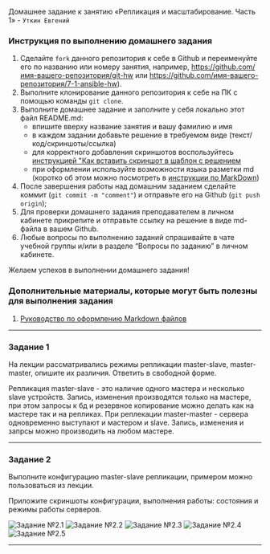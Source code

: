 Домашнее задание к занятию «Репликация и масштабирование. Часть 1» - `Уткин Евгений`


### Инструкция по выполнению домашнего задания

   1. Сделайте `fork` данного репозитория к себе в Github и переименуйте его по названию или номеру занятия, например, https://github.com/имя-вашего-репозитория/git-hw или  https://github.com/имя-вашего-репозитория/7-1-ansible-hw).
   2. Выполните клонирование данного репозитория к себе на ПК с помощью команды `git clone`.
   3. Выполните домашнее задание и заполните у себя локально этот файл README.md:
      - впишите вверху название занятия и вашу фамилию и имя
      - в каждом задании добавьте решение в требуемом виде (текст/код/скриншоты/ссылка)
      - для корректного добавления скриншотов воспользуйтесь [инструкцией "Как вставить скриншот в шаблон с решением](https://github.com/netology-code/sys-pattern-homework/blob/main/screen-instruction.md)
      - при оформлении используйте возможности языка разметки md (коротко об этом можно посмотреть в [инструкции  по MarkDown](https://github.com/netology-code/sys-pattern-homework/blob/main/md-instruction.md))
   4. После завершения работы над домашним заданием сделайте коммит (`git commit -m "comment"`) и отправьте его на Github (`git push origin`);
   5. Для проверки домашнего задания преподавателем в личном кабинете прикрепите и отправьте ссылку на решение в виде md-файла в вашем Github.
   6. Любые вопросы по выполнению заданий спрашивайте в чате учебной группы и/или в разделе “Вопросы по заданию” в личном кабинете.
   
Желаем успехов в выполнении домашнего задания!
   
### Дополнительные материалы, которые могут быть полезны для выполнения задания

1. [Руководство по оформлению Markdown файлов](https://gist.github.com/Jekins/2bf2d0638163f1294637#Code)

---

### Задание 1

На лекции рассматривались режимы репликации master-slave, master-master, опишите их различия.
Ответить в свободной форме.

Репликация master-slave - это наличие одного мастера и несколько slave устройств. Запись, изменения производятся только на мастере, при этом запросы к бд и резервное копирование можно делать как на мастере так и на репликах. При реплекации master-master - сервера одновременно выступают и мастером и slave. Запись, изменения и запрсы можно производить на любом мастере.

---

### Задание 2

Выполните конфигурацию master-slave репликации, примером можно пользоваться из лекции.

Приложите скриншоты конфигурации, выполнения работы: состояния и режимы работы серверов.

![Задание №2.1](https://github.com/newDjon/hw-03/blob/main/master.png)
![Задание №2.2](https://github.com/newDjon/hw-03/blob/main/slave.png)
![Задание №2.3](https://github.com/newDjon/hw-03/blob/main/slave_2.png)
![Задание №2.4](https://github.com/newDjon/hw-03/blob/main/master_data.png)
![Задание №2.5](https://github.com/newDjon/hw-03/blob/main/slave_data.png)


---












 

 








